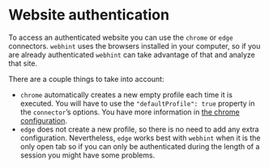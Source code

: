 # Website authentication

To access an authenticated website you can use the `chrome` or `edge`
connectors. `webhint` uses the browsers installed in your computer,
so if you are already authenticated `webhint` can take advantage of
that and analyze that site.

There are a couple things to take into account:

* `chrome` automatically creates a new empty profile each time it is
  executed. You will have to use the `"defaultProfile": true` property
  in the `connector`’s options. You have more information in
  [the chrome configuration][chrome configuration].
* `edge` does not create a new profile, so there is no need to add any
  extra configuration. Nevertheless, `edge` works best with `webhint`
  when it is the only open tab so if you can only be authenticated
  during the length of a session you might have some problems.

[chrome configuration]: ../../concepts/connectors/#rdc-config
